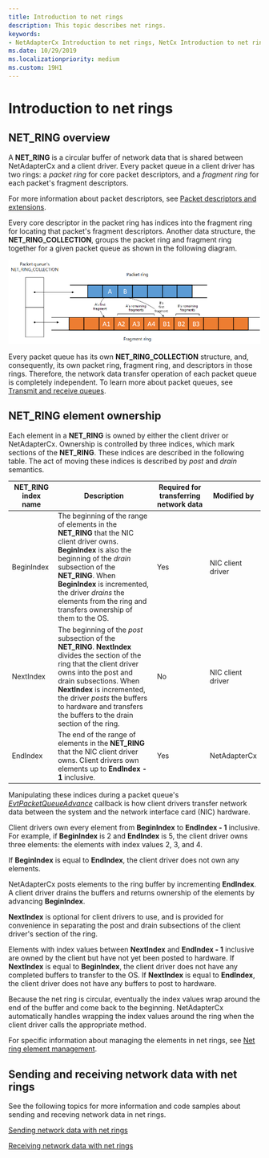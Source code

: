 ```yaml
---
title: Introduction to net rings
description: This topic describes net rings.
keywords:
- NetAdapterCx Introduction to net rings, NetCx Introduction to net rings, NetAdapterCx PCI devices net ring, NetAdapterCx asynchronous I/O
ms.date: 10/29/2019
ms.localizationpriority: medium
ms.custom: 19H1
---
```


# Introduction to net rings

## NET_RING overview

A **NET_RING** is a circular buffer of network data that is shared between NetAdapterCx and a client driver. Every packet queue in a client driver has two rings: a *packet ring* for core packet descriptors, and a *fragment ring* for each packet's fragment descriptors.

For more information about packet descriptors, see [Packet descriptors and extensions](packet-descriptors-and-extensions.md).

Every core descriptor in the packet ring has indices into the fragment ring for locating that packet's fragment descriptors. Another data structure, the **NET_RING_COLLECTION**, groups the packet ring and fragment ring together for a given packet queue as shown in the following diagram.

![multi-ring layout](images/multi-ring.png) 

Every packet queue has its own **NET_RING_COLLECTION** structure, and, consequently, its own packet ring, fragment ring, and descriptors in those rings. Therefore, the network data transfer operation of each packet queue is completely independent. To learn more about packet queues, see [Transmit and receive queues](transmit-and-receive-queues.md).

## NET_RING element ownership

Each element in a **NET_RING** is owned by either the client driver or NetAdapterCx. Ownership is controlled by three indices, which mark sections of the **NET_RING**. These indices are described in the following table. The act of moving these indices is described by *post* and *drain* semantics. 

| **NET_RING** index name | Description | Required for transferring network data | Modified by |
| --- | --- | --- | --- |
| BeginIndex | The beginning of the range of elements in the **NET_RING** that the NIC client driver owns. **BeginIndex** is also the beginning of the *drain* subsection of the **NET_RING**. When **BeginIndex** is incremented, the driver *drains* the elements from the ring and transfers ownership of them to the OS. | Yes | NIC client driver |
| NextIndex | The beginning of the *post* subsection of the **NET_RING**. **NextIndex** divides the section of the ring that the client driver owns into the post and drain subsections. When **NextIndex** is incremented, the driver *posts* the buffers to hardware and transfers the buffers to the drain section of the ring. | No | NIC client driver |
| EndIndex | The end of the range of elements in the **NET_RING** that the NIC client driver owns. Client drivers own elements up to **EndIndex - 1** inclusive. | Yes | NetAdapterCx |

Manipulating these indices during a packet queue's [*EvtPacketQueueAdvance*](/windows-hardware/drivers/ddi/netpacketqueue/nc-netpacketqueue-evt_packet_queue_advance) callback is how client drivers transfer network data between the system and the network interface card (NIC) hardware.

Client drivers own every element from **BeginIndex** to **EndIndex - 1** inclusive. For example, if **BeginIndex** is 2 and **EndIndex** is 5, the client driver owns three elements: the elements with index values 2, 3, and 4.

If **BeginIndex** is equal to **EndIndex**, the client driver does not own any elements.

NetAdapterCx posts elements to the ring buffer by incrementing **EndIndex**. A client driver drains the buffers and returns ownership of the elements by advancing **BeginIndex**.

**NextIndex** is optional for client drivers to use, and is provided for convenience in separating the post and drain subsections of the client driver's section of the ring.

Elements with index values between **NextIndex** and **EndIndex - 1** inclusive are owned by the client but have not yet been posted to hardware. If **NextIndex** is equal to **BeginIndex**, the client driver does not have any completed buffers to transfer to the OS. If **NextIndex** is equal to **EndIndex**, the client driver does not have any buffers to post to hardware.

Because the net ring is circular, eventually the index values wrap around the end of the buffer and come back to the beginning. NetAdapterCx automatically handles wrapping the index values around the ring when the client driver calls the appropriate method.

For specific information about managing the elements in net rings, see [Net ring element management](net-ring-element-management.md).

## Sending and receiving network data with net rings

See the following topics for more information and code samples about sending and receving network data in net rings.

[Sending network data with net rings](sending-network-data-with-net-rings.md)

[Receiving network data with net rings](receiving-network-data-with-net-rings.md)
